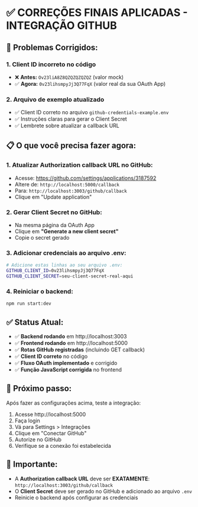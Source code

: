 # ✅ CORREÇÕES FINAIS APLICADAS - INTEGRAÇÃO GITHUB

## 🔧 **Problemas Corrigidos:**

### 1. **Client ID incorreto no código**
- ❌ **Antes:** `Ov23liA8Z8QZQZQZQZQZ` (valor mock)
- ✅ **Agora:** `0v23lihsmpyJj3Q77FqX` (valor real da sua OAuth App)

### 2. **Arquivo de exemplo atualizado**
- ✅ Client ID correto no arquivo `github-credentials-example.env`
- ✅ Instruções claras para gerar o Client Secret
- ✅ Lembrete sobre atualizar a callback URL

## 📋 **O que você precisa fazer agora:**

### 1. **Atualizar Authorization callback URL no GitHub:**
- Acesse: https://github.com/settings/applications/3187592
- Altere de: `http://localhost:5000/callback`
- Para: `http://localhost:3003/github/callback`
- Clique em "Update application"

### 2. **Gerar Client Secret no GitHub:**
- Na mesma página da OAuth App
- Clique em **"Generate a new client secret"**
- Copie o secret gerado

### 3. **Adicionar credenciais ao arquivo .env:**
```bash
# Adicione estas linhas ao seu arquivo .env:
GITHUB_CLIENT_ID=0v23lihsmpyJj3Q77FqX
GITHUB_CLIENT_SECRET=seu-client-secret-real-aqui
```

### 4. **Reiniciar o backend:**
```bash
npm run start:dev
```

## ✅ **Status Atual:**

- ✅ **Backend rodando** em http://localhost:3003
- ✅ **Frontend rodando** em http://localhost:5000
- ✅ **Rotas GitHub registradas** (incluindo GET callback)
- ✅ **Client ID correto** no código
- ✅ **Fluxo OAuth implementado** e corrigido
- ✅ **Função JavaScript corrigida** no frontend

## 🎯 **Próximo passo:**

Após fazer as configurações acima, teste a integração:
1. Acesse http://localhost:5000
2. Faça login
3. Vá para Settings > Integrações
4. Clique em "Conectar GitHub"
5. Autorize no GitHub
6. Verifique se a conexão foi estabelecida

## 🚨 **Importante:**

- A **Authorization callback URL** deve ser **EXATAMENTE**: `http://localhost:3003/github/callback`
- O **Client Secret** deve ser gerado no GitHub e adicionado ao arquivo `.env`
- Reinicie o backend após configurar as credenciais

